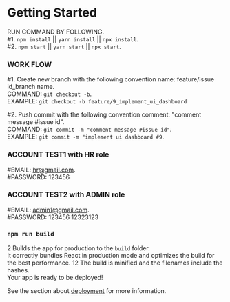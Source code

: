 # Getting Started

RUN COMMAND BY FOLLOWING.\
#1. `npm install` || `yarn install` || `npx install`.\
#2. `npm start` || `yarn start` || `npx start`.

### WORK FLOW

#1. Create new branch with the following convention name: feature/issue id_branch name.\
COMMAND: `git checkout -b`.\
EXAMPLE: `git checkout -b feature/9_implement_ui_dashboard`

#2. Push commit with the following convention comment: "comment message #issue id".\
COMMAND: `git commit -m "comment message #issue id"`.\
EXAMPLE: `git commit -m "implement ui dashboard #9`.

### ACCOUNT TEST1 with HR role

#EMAIL: hr@gmail.com.\
#PASSWORD: 123456

### ACCOUNT TEST2 with ADMIN role

#EMAIL: admin1@gmail.com.\
#PASSWORD: 123456
12323123
### `npm run build`

2
Builds the app for production to the `build` folder.\
It correctly bundles React in production mode and optimizes the build for the best performance.
12
The build is minified and the filenames include the hashes.\
Your app is ready to be deployed!

See the section about [deployment](https://facebook.github.io/create-react-app/docs/deployment) for more information.
